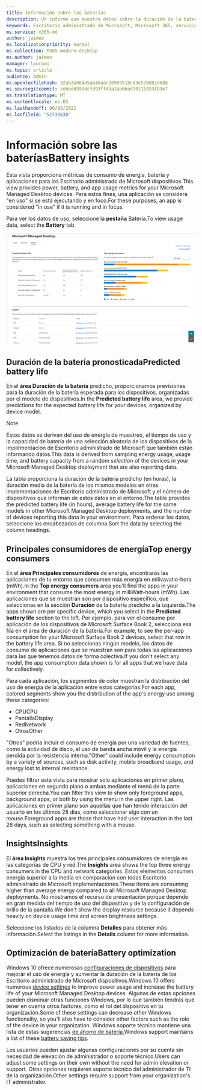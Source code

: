 ```yaml
---
title: Información sobre las baterías
description: Un informe que muestra datos sobre la duración de la batería y los principales consumidores de energía
keywords: Escritorio administrado de Microsoft, Microsoft 365, servicio, documentación
ms.service: m365-md
author: jaimeo
ms.localizationpriority: normal
ms.collection: M365-modern-desktop
ms.author: jaimeo
manager: laurawi
ms.topic: article
audience: Admin
ms.openlocfilehash: 32ab3a984d5ab46aac26989518cd3e570082d688
ms.sourcegitcommit: cebbdd393dcfd93ff43a1ab66ad70115853f83e7
ms.translationtype: MT
ms.contentlocale: es-ES
ms.lasthandoff: 06/03/2021
ms.locfileid: "52739830"
---
```

# <a name="battery-insights"></a><span data-ttu-id="f1b9e-104">Información sobre las baterías</span><span class="sxs-lookup"><span data-stu-id="f1b9e-104">Battery insights</span></span>
<span data-ttu-id="f1b9e-105">Esta vista proporciona métricas de consumo de energía, batería y aplicaciones para los Escritorio administrado de Microsoft dispositivos.</span><span class="sxs-lookup"><span data-stu-id="f1b9e-105">This view provides power, battery, and app usage metrics for your Microsoft Managed Desktop devices.</span></span> <span data-ttu-id="f1b9e-106">Para estos fines, una aplicación se considera "en uso" si se está ejecutando y en foco.</span><span class="sxs-lookup"><span data-stu-id="f1b9e-106">For these purposes, an app is considered "in use" if it is running and in focus.</span></span>

<span data-ttu-id="f1b9e-107">Para ver los datos de uso, seleccione la **pestaña** Batería.</span><span class="sxs-lookup"><span data-stu-id="f1b9e-107">To view usage data, select the **Battery** tab.</span></span>

![Panel de batería: duración de la batería pronosticada por modelo de dispositivo en la parte superior izquierda, consumidores de energía superiores (por aplicación) en la parte superior derecha, tabla de información en la parte inferior.](../../media/insights_battery.png)

## <a name="predicted-battery-life"></a><span data-ttu-id="f1b9e-110">Duración de la batería pronosticada</span><span class="sxs-lookup"><span data-stu-id="f1b9e-110">Predicted battery life</span></span>

<span data-ttu-id="f1b9e-111">En el **área Duración de la batería** predicho, proporcionamos previsiones para la duración de la batería esperada para los dispositivos, organizadas por el modelo de dispositivos.</span><span class="sxs-lookup"><span data-stu-id="f1b9e-111">In the **Predicted battery life** area, we provide predictions for the expected battery life for your devices, organized by device model.</span></span>

> [!NOTE]
> <span data-ttu-id="f1b9e-112">Estos datos se derivan del uso de energía de <em></em> muestreo, el tiempo de uso y la capacidad de batería de una selección aleatoria de los dispositivos de la implementación de Escritorio administrado de Microsoft que también están informando datos.</span><span class="sxs-lookup"><span data-stu-id="f1b9e-112">This data is derived from sampling energy usage, usage time, and battery capacity from a random <em>selection</em> of the devices in your Microsoft Managed Desktop deployment that are also reporting data.</span></span>

<span data-ttu-id="f1b9e-113">La tabla proporciona la duración de la batería predicho (en horas), la duración media de la batería de los mismos modelos en otras implementaciones de Escritorio administrado de Microsoft y el número de dispositivos que informan de estos datos en el entorno.</span><span class="sxs-lookup"><span data-stu-id="f1b9e-113">The table provides the predicted battery life (in hours), average battery life for the same models in other Microsoft Managed Desktop deployments, and the number of devices reporting this data in your environment.</span></span> <span data-ttu-id="f1b9e-114">Para ordenar los datos, seleccione los encabezados de columna.</span><span class="sxs-lookup"><span data-stu-id="f1b9e-114">Sort the data by selecting the column headings.</span></span>



## <a name="top-energy-consumers"></a><span data-ttu-id="f1b9e-115">Principales consumidores de energía</span><span class="sxs-lookup"><span data-stu-id="f1b9e-115">Top energy consumers</span></span>

<span data-ttu-id="f1b9e-116">En el **área Principales consumidores** de energía, encontrarás las aplicaciones de tu entorno que consumen más energía en milivavatio-hora (mWh).</span><span class="sxs-lookup"><span data-stu-id="f1b9e-116">In the **Top energy consumers** area you’ll find the apps in your environment that consume the most energy in milliWatt-hours (mWh).</span></span> <span data-ttu-id="f1b9e-117">Las aplicaciones que se muestran son por dispositivo específico, que seleccionas en la sección **Duración** de la batería predicho a la izquierda.</span><span class="sxs-lookup"><span data-stu-id="f1b9e-117">The apps shown are per specific device, which you select in the **Predicted battery life** section to the left.</span></span> <span data-ttu-id="f1b9e-118">Por ejemplo, para ver el consumo por aplicación de los dispositivos de Microsoft Surface Book 2, selecciona esa fila en el área de duración de la batería.</span><span class="sxs-lookup"><span data-stu-id="f1b9e-118">For example, to see the per-app consumption for your Microsoft Surface Book 2 devices, select that row in the battery life area.</span></span> <span data-ttu-id="f1b9e-119">Si no seleccionas ningún modelo, los datos de consumo de aplicaciones que se muestran son para todas las aplicaciones para las que tenemos datos de forma colectiva.</span><span class="sxs-lookup"><span data-stu-id="f1b9e-119">If you don't select any model, the app consumption data shown is for all apps that we have data for collectively.</span></span>

 <span data-ttu-id="f1b9e-120">Para cada aplicación, los segmentos de color muestran la distribución del uso de energía de la aplicación entre estas categorías:</span><span class="sxs-lookup"><span data-stu-id="f1b9e-120">For each app, colored segments show you the distribution of the app's energy use among these categories:</span></span>

- <span data-ttu-id="f1b9e-121">CPU</span><span class="sxs-lookup"><span data-stu-id="f1b9e-121">CPU</span></span>
- <span data-ttu-id="f1b9e-122">Pantalla</span><span class="sxs-lookup"><span data-stu-id="f1b9e-122">Display</span></span>
- <span data-ttu-id="f1b9e-123">Red</span><span class="sxs-lookup"><span data-stu-id="f1b9e-123">Network</span></span>
- <span data-ttu-id="f1b9e-124">Otros</span><span class="sxs-lookup"><span data-stu-id="f1b9e-124">Other</span></span>

<span data-ttu-id="f1b9e-125">"Otros" podría incluir el consumo de energía por una variedad de fuentes, como la actividad de disco, el uso de banda ancha móvil y la energía perdida por la resistencia interna.</span><span class="sxs-lookup"><span data-stu-id="f1b9e-125">"Other" could include energy consumption by a variety of sources, such as disk activity, mobile broadband usage, and energy lost to internal resistance.</span></span> 

<span data-ttu-id="f1b9e-126">Puedes filtrar esta vista para mostrar solo aplicaciones en primer plano, aplicaciones en segundo plano o ambas mediante el menú de la parte superior derecha.</span><span class="sxs-lookup"><span data-stu-id="f1b9e-126">You can filter this view to show only foreground apps, background apps, or both by using the menu in the upper right.</span></span> <span data-ttu-id="f1b9e-127">Las aplicaciones en primer plano son aquellas que han tenido interacción del usuario en los últimos 28 días, como seleccionar algo con un mouse.</span><span class="sxs-lookup"><span data-stu-id="f1b9e-127">Foreground apps are those that have had user interaction in the last 28 days, such as selecting something with a mouse.</span></span>

## <a name="insights"></a><span data-ttu-id="f1b9e-128">Insights</span><span class="sxs-lookup"><span data-stu-id="f1b9e-128">Insights</span></span>

<span data-ttu-id="f1b9e-129">El **área Insights** muestra los tres principales consumidores de energía en las categorías de CPU y red.</span><span class="sxs-lookup"><span data-stu-id="f1b9e-129">The **Insights** area shows the top three energy consumers in the CPU and network categories.</span></span> <span data-ttu-id="f1b9e-130">Estos elementos consumen energía superior a la media en comparación con todas Escritorio administrado de Microsoft implementaciones.</span><span class="sxs-lookup"><span data-stu-id="f1b9e-130">These items are consuming higher than average energy compared to all Microsoft Managed Desktop deployments.</span></span> <span data-ttu-id="f1b9e-131">No mostramos el recurso de presentación porque depende en gran medida del tiempo de uso del dispositivo y de la configuración de brillo de la pantalla.</span><span class="sxs-lookup"><span data-stu-id="f1b9e-131">We don't show the display resource because it depends heavily on device usage time and screen brightness settings.</span></span> 

<span data-ttu-id="f1b9e-132">Seleccione los listados de la columna **Detalles** para obtener más información.</span><span class="sxs-lookup"><span data-stu-id="f1b9e-132">Select the listings in the **Details** column for more information.</span></span>

## <a name="battery-optimization"></a><span data-ttu-id="f1b9e-133">Optimización de batería</span><span class="sxs-lookup"><span data-stu-id="f1b9e-133">Battery optimization</span></span>

<span data-ttu-id="f1b9e-134">Windows 10 ofrece numerosas [configuraciones de dispositivos](https://support.microsoft.com/help/20443/windows-10-battery-saving-tips) para mejorar el uso de energía y aumentar la duración de la batería de los Escritorio administrado de Microsoft dispositivos.</span><span class="sxs-lookup"><span data-stu-id="f1b9e-134">Windows 10 offers numerous [device settings](https://support.microsoft.com/help/20443/windows-10-battery-saving-tips) to improve power usage and increase the battery life of your Microsoft Managed Desktop devices.</span></span> <span data-ttu-id="f1b9e-135">Algunas de estas opciones pueden disminuir otras funciones Windows, por lo que también tendrás que tener en cuenta otros factores, como el rol del dispositivo en tu organización.</span><span class="sxs-lookup"><span data-stu-id="f1b9e-135">Some of these settings can decrease other Windows functionality, so you'll also have to consider other factors such as the role of the device in your organization.</span></span> <span data-ttu-id="f1b9e-136">Windows soporte técnico mantiene una lista de estas sugerencias [de ahorro de batería.](https://support.microsoft.com/help/20443/windows-10-battery-saving-tips)</span><span class="sxs-lookup"><span data-stu-id="f1b9e-136">Windows support maintains a list of these [battery saving tips](https://support.microsoft.com/help/20443/windows-10-battery-saving-tips).</span></span>

<span data-ttu-id="f1b9e-137">Los usuarios pueden ajustar algunas configuraciones por su cuenta sin necesidad de elevación de administrador o soporte técnico.</span><span class="sxs-lookup"><span data-stu-id="f1b9e-137">Users can adjust some settings on their own without the need for admin elevation or support.</span></span> <span data-ttu-id="f1b9e-138">Otras opciones requieren soporte técnico del administrador de TI de la organización.</span><span class="sxs-lookup"><span data-stu-id="f1b9e-138">Other settings require support from your organization's IT administrator.</span></span>
